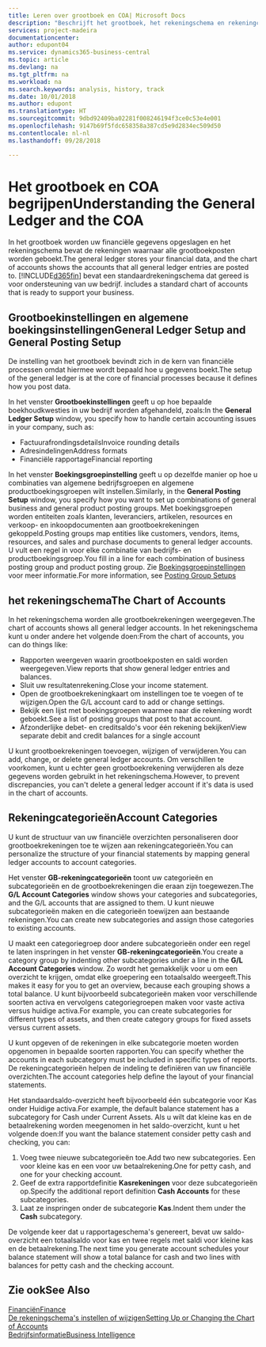 ```yaml
---
title: Leren over grootboek en COA| Microsoft Docs
description: "Beschrijft het grootboek, het rekeningschema en rekeningcategorieën."
services: project-madeira
documentationcenter: 
author: edupont04
ms.service: dynamics365-business-central
ms.topic: article
ms.devlang: na
ms.tgt_pltfrm: na
ms.workload: na
ms.search.keywords: analysis, history, track
ms.date: 10/01/2018
ms.author: edupont
ms.translationtype: HT
ms.sourcegitcommit: 9dbd92409ba02281f008246194f3ce0c53e4e001
ms.openlocfilehash: 9147b69f5fdc658358a387cd5e9d2834ec509d50
ms.contentlocale: nl-nl
ms.lasthandoff: 09/28/2018

---
```

# <a name="understanding-the-general-ledger-and-the-coa"></a><span data-ttu-id="970f7-103">Het grootboek en COA begrijpen</span><span class="sxs-lookup"><span data-stu-id="970f7-103">Understanding the General Ledger and the COA</span></span>
<span data-ttu-id="970f7-104">In het grootboek worden uw financiële gegevens opgeslagen en het rekeningschema bevat de rekeningen waarnaar alle grootboekposten worden geboekt.</span><span class="sxs-lookup"><span data-stu-id="970f7-104">The general ledger stores your financial data, and the chart of accounts shows the accounts that all general ledger entries are posted to.</span></span> [!INCLUDE[d365fin](includes/d365fin_md.md)] <span data-ttu-id="970f7-105">bevat een standaardrekeningschema dat gereed is voor ondersteuning van uw bedrijf.</span><span class="sxs-lookup"><span data-stu-id="970f7-105"> includes a standard chart of accounts that is ready to support your business.</span></span>

## <a name="general-ledger-setup-and-general-posting-setup"></a><span data-ttu-id="970f7-106">Grootboekinstellingen en algemene boekingsinstellingen</span><span class="sxs-lookup"><span data-stu-id="970f7-106">General Ledger Setup and General Posting Setup</span></span>
<span data-ttu-id="970f7-107">De instelling van het grootboek bevindt zich in de kern van financiële processen omdat hiermee wordt bepaald hoe u gegevens boekt.</span><span class="sxs-lookup"><span data-stu-id="970f7-107">The setup of the general ledger is at the core of financial processes because it defines how you post data.</span></span>  

<span data-ttu-id="970f7-108">In het venster **Grootboekinstellingen** geeft u op hoe bepaalde boekhoudkwesties in uw bedrijf worden afgehandeld, zoals:</span><span class="sxs-lookup"><span data-stu-id="970f7-108">In the **General Ledger Setup** window, you specify how to handle certain accounting issues in your company, such as:</span></span>  

* <span data-ttu-id="970f7-109">Factuurafrondingsdetails</span><span class="sxs-lookup"><span data-stu-id="970f7-109">Invoice rounding details</span></span>  
* <span data-ttu-id="970f7-110">Adresindelingen</span><span class="sxs-lookup"><span data-stu-id="970f7-110">Address formats</span></span>  
* <span data-ttu-id="970f7-111">Financiële rapportage</span><span class="sxs-lookup"><span data-stu-id="970f7-111">Financial reporting</span></span>  

<span data-ttu-id="970f7-112">In het venster **Boekingsgroepinstelling** geeft u op dezelfde manier op hoe u combinaties van algemene bedrijfsgroepen en algemene productboekingsgroepen wilt instellen.</span><span class="sxs-lookup"><span data-stu-id="970f7-112">Similarly, in the **General Posting Setup** window, you specify how you want to set up combinations of general business and general product posting groups.</span></span> <span data-ttu-id="970f7-113">Met boekingsgroepen worden entiteiten zoals klanten, leveranciers, artikelen, resources en verkoop- en inkoopdocumenten aan grootboekrekeningen gekoppeld.</span><span class="sxs-lookup"><span data-stu-id="970f7-113">Posting groups map entities like customers, vendors, items, resources, and sales and purchase documents to general ledger accounts.</span></span> <span data-ttu-id="970f7-114">U vult een regel in voor elke combinatie van bedrijfs- en productboekingsgroep.</span><span class="sxs-lookup"><span data-stu-id="970f7-114">You fill in a line for each combination of business posting group and product posting group.</span></span> <span data-ttu-id="970f7-115">Zie [Boekingsgroepinstellingen](finance-posting-groups.md) voor meer informatie.</span><span class="sxs-lookup"><span data-stu-id="970f7-115">For more information, see [Posting Group Setups](finance-posting-groups.md)</span></span>  

## <a name="the-chart-of-accounts"></a><span data-ttu-id="970f7-116">het rekeningschema</span><span class="sxs-lookup"><span data-stu-id="970f7-116">The Chart of Accounts</span></span>
<span data-ttu-id="970f7-117">In het rekeningschema worden alle grootboekrekeningen weergegeven.</span><span class="sxs-lookup"><span data-stu-id="970f7-117">The chart of accounts shows all general ledger accounts.</span></span> <span data-ttu-id="970f7-118">In het rekeningschema kunt u onder andere het volgende doen:</span><span class="sxs-lookup"><span data-stu-id="970f7-118">From the chart of accounts, you can do things like:</span></span>  

* <span data-ttu-id="970f7-119">Rapporten weergeven waarin grootboekposten en saldi worden weergegeven.</span><span class="sxs-lookup"><span data-stu-id="970f7-119">View reports that show general ledger entries and balances.</span></span>  
* <span data-ttu-id="970f7-120">Sluit uw resultatenrekening.</span><span class="sxs-lookup"><span data-stu-id="970f7-120">Close your income statement.</span></span>  
* <span data-ttu-id="970f7-121">Open de grootboekrekeningkaart om instellingen toe te voegen of te wijzigen.</span><span class="sxs-lookup"><span data-stu-id="970f7-121">Open the G/L account card to add or change settings.</span></span>  
* <span data-ttu-id="970f7-122">Bekijk een lijst met boekingsgroepen waarmee naar die rekening wordt geboekt.</span><span class="sxs-lookup"><span data-stu-id="970f7-122">See a list of posting groups that post to that account.</span></span>
* <span data-ttu-id="970f7-123">Afzonderlijke debet- en creditsaldo's voor één rekening bekijken</span><span class="sxs-lookup"><span data-stu-id="970f7-123">View separate debit and credit balances for a single account</span></span>  

<span data-ttu-id="970f7-124">U kunt grootboekrekeningen toevoegen, wijzigen of verwijderen.</span><span class="sxs-lookup"><span data-stu-id="970f7-124">You can add, change, or delete general ledger accounts.</span></span> <span data-ttu-id="970f7-125">Om verschillen te voorkomen, kunt u echter geen grootboekrekening verwijderen als deze gegevens worden gebruikt in het rekeningschema.</span><span class="sxs-lookup"><span data-stu-id="970f7-125">However, to prevent discrepancies, you can't delete a general ledger account if it's data is used in the chart of accounts.</span></span>  

## <a name="account-categories"></a><span data-ttu-id="970f7-126">Rekeningcategorieën</span><span class="sxs-lookup"><span data-stu-id="970f7-126">Account Categories</span></span>
<span data-ttu-id="970f7-127">U kunt de structuur van uw financiële overzichten personaliseren door grootboekrekeningen toe te wijzen aan rekeningcategorieën.</span><span class="sxs-lookup"><span data-stu-id="970f7-127">You can personalize the structure of your financial statements by mapping general ledger accounts to account categories.</span></span>  

<span data-ttu-id="970f7-128">Het venster **GB-rekeningcategorieën** toont uw categorieën en subcategorieën en de grootboekrekeningen die eraan zijn toegewezen.</span><span class="sxs-lookup"><span data-stu-id="970f7-128">The **G/L Account Categories** window shows your categories and subcategories, and the G/L accounts that are assigned to them.</span></span> <span data-ttu-id="970f7-129">U kunt nieuwe subcategorieën maken en die categorieën toewijzen aan bestaande rekeningen.</span><span class="sxs-lookup"><span data-stu-id="970f7-129">You can create new subcategories and assign those categories to existing accounts.</span></span>  

<span data-ttu-id="970f7-130">U maakt een categoriegroep door andere subcategorieën onder een regel te laten inspringen in het venster **GB-rekeningcategorieën**.</span><span class="sxs-lookup"><span data-stu-id="970f7-130">You create a category group by indenting other subcategories under a line in the **G/L Account Categories** window.</span></span> <span data-ttu-id="970f7-131">Zo wordt het gemakkelijk voor u om een overzicht te krijgen, omdat elke groepering een totaalsaldo weergeeft.</span><span class="sxs-lookup"><span data-stu-id="970f7-131">This makes it easy for you to get an overview, because each grouping shows a total balance.</span></span> <span data-ttu-id="970f7-132">U kunt bijvoorbeeld subcategorieën maken voor verschillende soorten activa en vervolgens categoriegroepen maken voor vaste activa versus huidige activa.</span><span class="sxs-lookup"><span data-stu-id="970f7-132">For example, you can create subcategories for different types of assets, and then create category groups for fixed assets versus current assets.</span></span>  

<span data-ttu-id="970f7-133">U kunt opgeven of de rekeningen in elke subcategorie moeten worden opgenomen in bepaalde soorten rapporten.</span><span class="sxs-lookup"><span data-stu-id="970f7-133">You can specify whether the accounts in each subcategory must be included in specific types of reports.</span></span> <span data-ttu-id="970f7-134">De rekeningcategorieën helpen de indeling te definiëren van uw financiële overzichten.</span><span class="sxs-lookup"><span data-stu-id="970f7-134">The account categories help define the layout of your financial statements.</span></span>  

<span data-ttu-id="970f7-135">Het standaardsaldo-overzicht heeft bijvoorbeeld één subcategorie voor Kas onder Huidige activa.</span><span class="sxs-lookup"><span data-stu-id="970f7-135">For example, the default balance statement has a subcategory for Cash under Current Assets.</span></span> <span data-ttu-id="970f7-136">Als u wilt dat kleine kas en de betaalrekening worden meegenomen in het saldo-overzicht, kunt u het volgende doen:</span><span class="sxs-lookup"><span data-stu-id="970f7-136">If you want the balance statement consider petty cash and checking, you can:</span></span>  

1. <span data-ttu-id="970f7-137">Voeg twee nieuwe subcategorieën toe.</span><span class="sxs-lookup"><span data-stu-id="970f7-137">Add two new subcategories.</span></span> <span data-ttu-id="970f7-138">Een voor kleine kas en een voor uw betaalrekening.</span><span class="sxs-lookup"><span data-stu-id="970f7-138">One for petty cash, and one for your checking account.</span></span>  
2. <span data-ttu-id="970f7-139">Geef de extra rapportdefinitie **Kasrekeningen** voor deze subcategorieën op.</span><span class="sxs-lookup"><span data-stu-id="970f7-139">Specify the additional report definition **Cash Accounts** for these subcategories.</span></span>  
3. <span data-ttu-id="970f7-140">Laat ze inspringen onder de subcategorie **Kas**.</span><span class="sxs-lookup"><span data-stu-id="970f7-140">Indent them under the **Cash** subcategory.</span></span>  

<span data-ttu-id="970f7-141">De volgende keer dat u rapportageschema's genereert, bevat uw saldo-overzicht een totaalsaldo voor kas en twee regels met saldi voor kleine kas en de betaalrekening.</span><span class="sxs-lookup"><span data-stu-id="970f7-141">The next time you generate account schedules your balance statement will show a total balance for cash and two lines with balances for petty cash and the checking account.</span></span>  

## <a name="see-also"></a><span data-ttu-id="970f7-142">Zie ook</span><span class="sxs-lookup"><span data-stu-id="970f7-142">See Also</span></span>
[<span data-ttu-id="970f7-143">Financiën</span><span class="sxs-lookup"><span data-stu-id="970f7-143">Finance</span></span>](finance.md)  
[<span data-ttu-id="970f7-144">De rekeningschema's instellen of wijzigen</span><span class="sxs-lookup"><span data-stu-id="970f7-144">Setting Up or Changing the Chart of Accounts</span></span>](finance-setup-chart-accounts.md)  
[<span data-ttu-id="970f7-145">Bedrijfsinformatie</span><span class="sxs-lookup"><span data-stu-id="970f7-145">Business Intelligence</span></span>](bi.md)  

